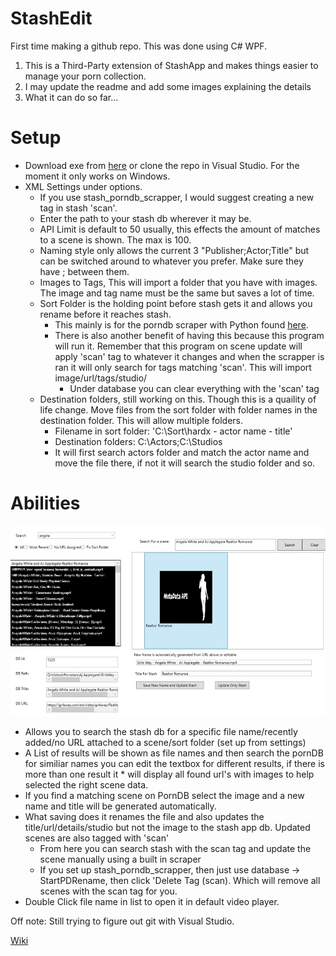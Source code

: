 # StashEdit
First time making a github repo. This was done using C# WPF.


1. This is a Third-Party extension of StashApp and makes things easier to manage your porn collection.
2. I may update the readme and add some images explaining the details
3. What it can do so far...

# Setup

* Download exe from [here](https://github.com/Mfkisdo/StashEdit/releases) or clone the repo in Visual Studio. For the moment it only works on Windows.
* XML Settings under options.
    * If you use stash_porndb_scrapper, I would suggest creating a new tag in stash 'scan'.
    * Enter the path to your stash db wherever it may be.
    * API Limit is default to 50 usually, this effects the amount of matches to a scene is shown. The max is 100.
    * Naming style only allows the current 3 "Publisher;Actor;Title" but can be switched around to whatever you prefer. Make sure they have ; between them.
    * Images to Tags, This will import a folder that you have with images. The image and tag name must be the same but saves a lot of time.
    * Sort Folder is the holding point before stash gets it and allows you rename before it reaches stash. 
        * This mainly is for the porndb scraper with Python found [here](https://github.com/pierre-delecto/stash_theporndb_scraper). 
        * There is also another benefit of having this because this program will run it. Remember that this program on scene update will apply 'scan' tag to whatever it changes            and when the scrapper is ran it will only search for tags matching 'scan'. This will import image/url/tags/studio/
            * Under database you can clear everything with the 'scan' tag
    * Destination folders, still working on this. Though this is a quaility of life change. Move files from the sort folder with folder names in the destination folder. This
        will allow multiple folders. 
        * Filename in sort folder: 'C:\Sort\hardx - actor name - title'
        * Destination folders: C:\Actors;C:\Studios
        * It will first search actors folder and match the actor name and move the file there, if not it will search the studio folder and so.

# Abilities

![image](https://github.com/Mfkisdo/StashEdit/blob/master/StashEdit/Images/Example1.jpg)
    
* Allows you to search the stash db for a specific file name/recently added/no URL attached to a scene/sort folder (set up from settings)
* A List of results will be shown as file names and then search the pornDB for similiar names you can edit the textbox for different results, if there is more than one result it   * will display all found url's with images to help selected the right scene data.
* If you find a matching scene on PornDB select the image and a new name and title will be generated automatically.
* What saving does it renames the file and also updates the title/url/details/studio but not the image to the stash app db. Updated scenes are also tagged with 'scan'
   * From here you can search stash with the scan tag and update the scene manually using a built in scraper
   * If you set up stash_porndb_scrapper, then just use database -> StartPDRename, then click 'Delete Tag (scan). Which will remove all scenes with the scan tag for you.
* Double Click file name in list to open it in default video player.

Off note: Still trying to figure out git with Visual Studio.

[Wiki](https://github.com/Mfkisdo/StashEdit/wiki)
